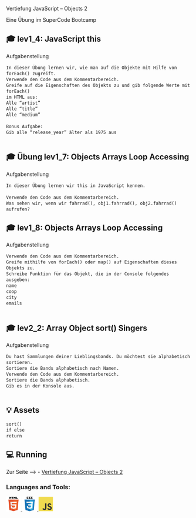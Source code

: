 Vertiefung JavaScript – Objects 2

Eine Übung im SuperCode Bootcamp

## 🎓 lev1_4: JavaScript this

Aufgabenstellung

```
In dieser Übung lernen wir, wie man auf die Objekte mit Hilfe von forEach() zugreift.
Verwende den Code aus dem Kommentarbereich.
Greife auf die Eigenschaften des Objekts zu und gib folgende Werte mit forEach()
im HTML aus:
Alle “artist”
Alle “title”
Alle “medium”

Bonus Aufgabe:
Gib alle “release_year” älter als 1975 aus


```

## 🎓 Übung lev1_7: Objects Arrays Loop Accessing

Aufgabenstellung

```
In dieser Übung lernen wir this in JavaScript kennen.

Verwende den Code aus dem Kommentarbereich.
Was sehen wir, wenn wir fahrrad(), obj1.fahrrad(), obj2.fahrrad() aufrufen?

```

## 🎓 lev1_8: Objects Arrays Loop Accessing

Aufgabenstellung

```
Verwende den Code aus dem Kommentarbereich.
Greife mithilfe von forEach() oder map() auf Eigenschaften dieses Objekts zu.
Schreibe Funktion für das Objekt, die in der Console folgendes ausgeben:
name
coop
city
emails


```

## 🎓 lev2_2: Array Object sort() Singers

Aufgabenstellung

```
Du hast Sammlungen deiner Lieblingsbands. Du möchtest sie alphabetisch sortieren.
Sortiere die Bands alphabetisch nach Namen.
Verwende den Code aus dem Kommentarbereich.
Sortiere die Bands alphabetisch.
Gib es in der Konsole aus.


```

## 💡 Assets

```
sort()
if else
return

```

## 💻 Running

Zur Seite —> - [Vertiefung JavaScript – Objects 2](https://jennijennina.github.io/JS_Vertiefung_Objects2)

<p align="left">
</p>

<h3 align="left">Languages and Tools:</h3>
<p align="left"> <a href="https://www.w3schools.com/html/" target="_blank" rel="noreferrer"> <img src="https://raw.githubusercontent.com/devicons/devicon/master/icons/html5/html5-original-wordmark.svg" alt="html5" width="40" height="40"/> </a>
<a href="https://www.w3schools.com/css/" target="_blank" rel="noreferrer"> <img src="https://raw.githubusercontent.com/devicons/devicon/master/icons/css3/css3-original-wordmark.svg" alt="css3" width="40" height="40"/> </a> 
<a href="https://www.w3schools.com/css/" target="_blank" rel="noreferrer"> <img src="https://raw.githubusercontent.com/devicons/devicon/master/icons/javascript/javascript-original.svg" alt="css3" width="40" height="40"/> </a> </p>
